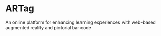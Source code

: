 # ARTag
An online platform for enhancing learning experiences with web-based augmented reality and pictorial bar code
